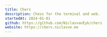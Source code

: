 ```yaml
---
title: Chers
description: Chess for the terminal and web.
startedAt: 2024-01-01
github: https://github.com/NiclasvanEyk/chers
website: https://chers.niclasve.me
---
```


